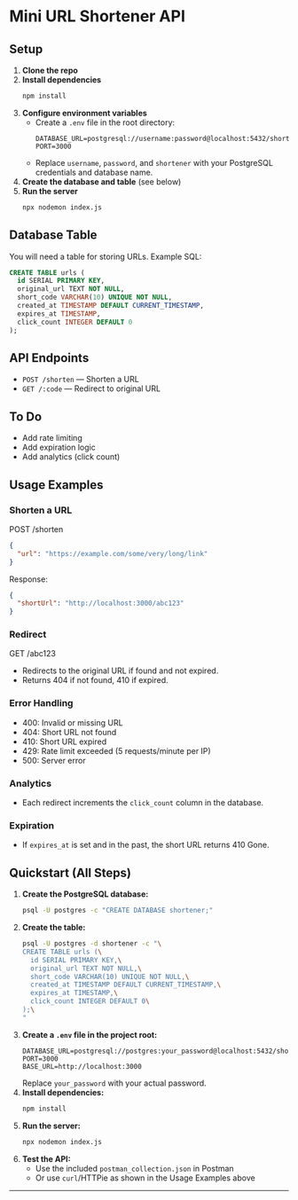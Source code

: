 # Mini URL Shortener API

## Setup

1. **Clone the repo**
2. **Install dependencies**
   ```bash
   npm install
   ```
3. **Configure environment variables**
   - Create a `.env` file in the root directory:
     ```env
     DATABASE_URL=postgresql://username:password@localhost:5432/shortener
     PORT=3000
     ```
   - Replace `username`, `password`, and `shortener` with your PostgreSQL credentials and database name.
4. **Create the database and table** (see below)
5. **Run the server**
   ```bash
   npx nodemon index.js
   ```

## Database Table

You will need a table for storing URLs. Example SQL:
```sql
CREATE TABLE urls (
  id SERIAL PRIMARY KEY,
  original_url TEXT NOT NULL,
  short_code VARCHAR(10) UNIQUE NOT NULL,
  created_at TIMESTAMP DEFAULT CURRENT_TIMESTAMP,
  expires_at TIMESTAMP,
  click_count INTEGER DEFAULT 0
);
```

## API Endpoints

- `POST /shorten` — Shorten a URL
- `GET /:code` — Redirect to original URL

## To Do
- Add rate limiting
- Add expiration logic
- Add analytics (click count)

## Usage Examples

### Shorten a URL
POST /shorten
```json
{
  "url": "https://example.com/some/very/long/link"
}
```
Response:
```json
{
  "shortUrl": "http://localhost:3000/abc123"
}
```

### Redirect
GET /abc123
- Redirects to the original URL if found and not expired.
- Returns 404 if not found, 410 if expired.

### Error Handling
- 400: Invalid or missing URL
- 404: Short URL not found
- 410: Short URL expired
- 429: Rate limit exceeded (5 requests/minute per IP)
- 500: Server error

### Analytics
- Each redirect increments the `click_count` column in the database.

### Expiration
- If `expires_at` is set and in the past, the short URL returns 410 Gone.

## Quickstart (All Steps)

1. **Create the PostgreSQL database:**
   ```sh
   psql -U postgres -c "CREATE DATABASE shortener;"
   ```
2. **Create the table:**
   ```sh
   psql -U postgres -d shortener -c "\
   CREATE TABLE urls (\
     id SERIAL PRIMARY KEY,\
     original_url TEXT NOT NULL,\
     short_code VARCHAR(10) UNIQUE NOT NULL,\
     created_at TIMESTAMP DEFAULT CURRENT_TIMESTAMP,\
     expires_at TIMESTAMP,\
     click_count INTEGER DEFAULT 0\
   );\
   "
   ```
3. **Create a `.env` file in the project root:**
   ```env
   DATABASE_URL=postgresql://postgres:your_password@localhost:5432/shortener
   PORT=3000
   BASE_URL=http://localhost:3000
   ```
   Replace `your_password` with your actual password.
4. **Install dependencies:**
   ```sh
   npm install
   ```
5. **Run the server:**
   ```sh
   npx nodemon index.js
   ```
6. **Test the API:**
   - Use the included `postman_collection.json` in Postman
   - Or use `curl`/HTTPie as shown in the Usage Examples above

--- 
